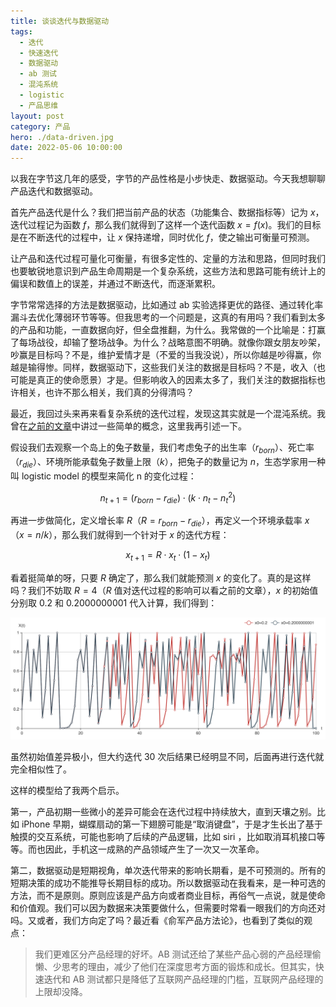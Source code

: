 ```yaml
---
title: 谈谈迭代与数据驱动
tags:
  - 迭代
  - 快速迭代
  - 数据驱动
  - ab 测试
  - 混沌系统
  - logistic
  - 产品思维
layout: post
category: 产品
hero: ./data-driven.jpg
date: 2022-05-06 10:00:00
---
```


以我在字节这几年的感受，字节的产品性格是小步快走、数据驱动。今天我想聊聊产品迭代和数据驱动。

首先产品迭代是什么？我们把当前产品的状态（功能集合、数据指标等）记为 $x$，迭代过程记为函数 $f$，那么我们就得到了这样一个迭代函数 $x=f(x)$。我们的目标是在不断迭代的过程中，让 $x$ 保持递增，同时优化 $f$，使之输出可衡量可预测。

让产品和迭代过程可量化可衡量，有很多定性的、定量的方法和思路，但同时我们也要敏锐地意识到产品生命周期是一个复杂系统，这些方法和思路可能有统计上的偏误和数值上的误差，并通过不断迭代，而逐渐累积。

字节常常选择的方法是数据驱动，比如通过 ab 实验选择更优的路径、通过转化率漏斗去优化薄弱环节等等。但我思考的一个问题是，这真的有用吗？我们看到太多的产品和功能，一直数据向好，但全盘推翻，为什么。我常做的一个比喻是：打赢了每场战役，却输了整场战争。为什么？战略意图不明确。就像你跟女朋友吵架，吵赢是目标吗？不是，维护爱情才是（不爱的当我没说），所以你越是吵得赢，你越是输得惨。同样，数据驱动下，这些我们关注的数据是目标吗？不是，收入（也可能是真正的使命愿景）才是。但影响收入的因素太多了，我们关注的数据指标也许相关，也许不那么相关，我们真的分得清吗？

最近，我回过头来再来看复杂系统的迭代过程，发现这其实就是一个混沌系统。我曾在[之前的文章](/2017/rabbit)中讲过一些简单的概念，这里我再引述一下。

假设我们去观察一个岛上的兔子数量，我们考虑兔子的出生率（$r_{born}$）、死亡率（$r_{die}$）、环境所能承载兔子数量上限（$k$），把兔子的数量记为 $n$，生态学家用一种叫 logistic model 的模型来简化 n 的变化过程：

$$n_{t+1}=(r_{born}-r_{die})\cdot(k\cdot n_t-n_t^2)$$

再进一步做简化，定义增长率 $R$（$R=r_{born}-r_{die}$），再定义一个环境承载率 $x$（$x=n/k$），那么我们就得到一个针对于 $x$ 的迭代方程：

$$x_{t+1} = R\cdot x_t \cdot (1-x_t)$$

看着挺简单的呀，只要 $R$ 确定了，那么我们就能预测 $x$ 的变化了。真的是这样吗？我们不妨取 $R=4$（$R$ 值对迭代过程的影响可以看之前的文章），$x$ 的初始值分别取 $0.2$ 和 $0.2000000001$ 代入计算，我们得到：

<div class="mix-light">

![Untitled](../2017/rabbit/3.png)

</div>

虽然初始值差异极小，但大约迭代 30 次后结果已经明显不同，后面再进行迭代就完全相似性了。

这样的模型给了我两个启示。

第一，产品初期一些微小的差异可能会在迭代过程中持续放大，直到天壤之别。比如 iPhone 早期，蝴蝶扇动的第一下翅膀可能是“取消键盘”，于是才生长出了基于触摸的交互系统，可能也影响了后续的产品逻辑，比如 siri ，比如取消耳机接口等等。而也因此，手机这一成熟的产品领域产生了一次又一次革命。

第二，数据驱动是短期视角，单次迭代带来的影响长期看，是不可预测的。所有的短期决策的成功不能推导长期目标的成功。所以数据驱动在我看来，是一种可选的方法，而不是原则。原则应该是产品方向或者商业目标，再俗气一点说，就是使命和价值观。我们可以因为数据来决策要做什么，但需要时常看一眼我们的方向还对吗。又或者，我们方向定了吗？最近看《俞军产品方法论》，也看到了类似的观点：

> 我们更难区分产品经理的好坏。AB 测试还给了某些产品心弱的产品经理偷懒、少思考的理由，减少了他们在深度思考方面的锻炼和成长。但其实，快速迭代和 AB 测试都只是降低了互联网产品经理的门槛，互联网产品经理的上限却没降。
